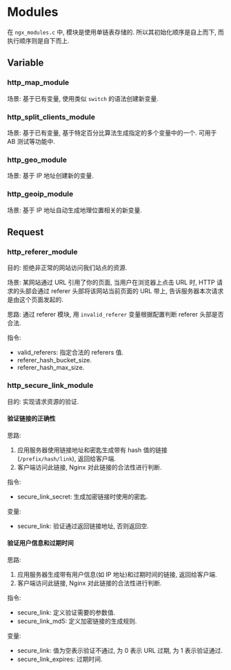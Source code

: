 # Modules
在 `ngx_modules.c` 中, 模块是使用单链表存储的. 所以其初始化顺序是自上而下, 而执行顺序则是自下而上.


## Variable
### http_map_module
场景: 基于已有变量, 使用类似 `switch` 的语法创建新变量.

### http_split_clients_module
场景: 基于已有变量, 基于特定百分比算法生成指定的多个变量中的一个. 可用于 AB 测试等功能中.

### http_geo_module
场景: 基于 IP 地址创建新的变量.

### http_geoip_module
场景: 基于 IP 地址自动生成地理位置相关的新变量.

## Request
### http_referer_module
目的: 拒绝非正常的网站访问我们站点的资源.

场景: 某网站通过 URL 引用了你的页面, 当用户在浏览器上点击 URL 时, HTTP 请求的头部会通过 referer 头部将该网站当前页面的 URL 带上, 告诉服务器本次请求是由这个页面发起的.

思路: 通过 referer 模块, 用 `invalid_referer` 变量根据配置判断 referer 头部是否合法.

指令:
* valid_referers: 指定合法的 referers 值.
* referer_hash_bucket_size.
* referer_hash_max_size.

### http_secure_link_module
目的: 实现请求资源的验证.

#### 验证链接的正确性
思路:
1. 应用服务器使用链接地址和密匙生成带有 hash 值的链接(`/prefix/hash/link`), 返回给客户端. 
2. 客户端访问此链接, Nginx 对此链接的合法性进行判断.

指令:
* secure_link_secret: 生成加密链接时使用的密匙.

变量:
* secure_link: 验证通过返回链接地址, 否则返回空.


#### 验证用户信息和过期时间
思路:
1. 应用服务器生成带有用户信息(如 IP 地址)和过期时间的链接, 返回给客户端. 
2. 客户端访问此链接, Nginx 对此链接的合法性进行判断.

指令:
* secure_link: 定义验证需要的参数值.
* secure_link_md5: 定义加密链接的生成规则.

变量:
* secure_link: 值为空表示验证不通过, 为 0 表示 URL 过期, 为 1 表示验证通过.
* secure_link_expires: 过期时间.